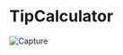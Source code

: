 # TipCalculator

![Capture](https://user-images.githubusercontent.com/76066630/120873339-28437d80-c5bb-11eb-812b-654402ac4625.PNG)
